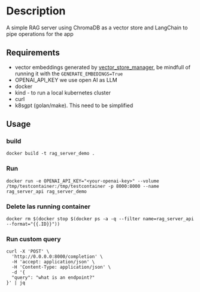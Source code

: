 # Description
A simple RAG server using ChromaDB as a vector store and LangChain to pipe operations for the app

## Requirements
- vector embeddings generated by [vector_store_manager](https://github.com/elieser1101/k8s_vector_store_manager), be mindfull of running it with the `GENERATE_EMBEDINGS=True` 
- OPENAI_API_KEY we use open AI as LLM
- docker
- kind - to run a local kubernetes cluster
- curl
- k8sgpt (golan/make). This need to be simplified 

## Usage

### build 
```
docker build -t rag_server_demo .
```

### Run
```
docker run -e OPENAI_API_KEY="<your-openai-key>" --volume /tmp/testcontainer:/tmp/testcontainer -p 8000:8000 --name rag_server_api rag_server_demo
```
### Delete las running container
```
docker rm $(docker stop $(docker ps -a -q --filter name=rag_server_api --format="{{.ID}}"))
```
### Run custom query
```
curl -X 'POST' \
  'http://0.0.0.0:8000/completion' \
  -H 'accept: application/json' \
  -H 'Content-Type: application/json' \
  -d '{
  "query": "what is an endpoint?"
}' | jq
```

